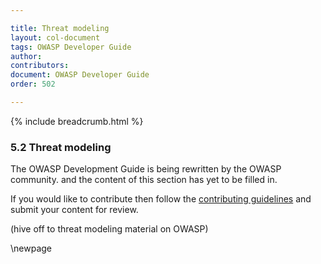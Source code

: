 ```yaml
---

title: Threat modeling
layout: col-document
tags: OWASP Developer Guide
author:
contributors:
document: OWASP Developer Guide
order: 502

---
```


{% include breadcrumb.html %}
### 5.2 Threat modeling

The OWASP Development Guide is being rewritten by the OWASP community.
and the content of this section has yet to be filled in.

If you would like to contribute then follow the 
[contributing guidelines](https://github.com/OWASP/www-project-developer-guide/blob/main/CONTRIBUTING.md)
and submit your content for review.

(hive off to threat modeling material on OWASP)

\newpage
